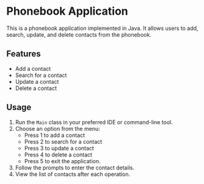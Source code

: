 # Phonebook Application
This is a phonebook application implemented in Java. It allows users to add, search, update, and delete contacts from the phonebook.
## Features
- Add a contact
- Search for a contact
- Update a contact
- Delete a contact
## Usage
1. Run the `Main` class in your preferred IDE or command-line tool.
2. Choose an option from the menu:
   - Press 1 to add a contact
   - Press 2 to search for a contact
   - Press 3 to update a contact
   - Press 4 to delete a contact
   - Press 5 to exit the application.
3. Follow the prompts to enter the contact details.
4. View the list of contacts after each operation.
